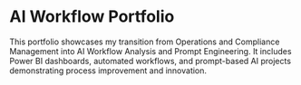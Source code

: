 # AI Workflow Portfolio

This portfolio showcases my transition from Operations and Compliance Management into AI Workflow Analysis and Prompt Engineering.
It includes Power BI dashboards, automated workflows, and prompt-based AI projects demonstrating process improvement and innovation.
